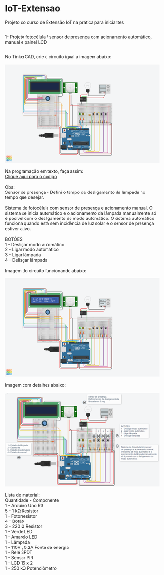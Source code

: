 # IoT-Extensao<br>
Projeto do curso de Extensão IoT na prática para iniciantes<br><br>

1- Projeto fotocélula / sensor de presença com acionamento automático, manual e painel LCD.<br><br>

No TinkerCAD, crie o circuito igual a imagem abaixo:<br><br>
<img src="22.09.03 - Aula - IoT - Trabalho final - Desligado.png">
<br><br>
Na programação em texto, faça assim:<br>
<a href="22_09_03_aula_iot_trabalho_final1.ino">Clique aqui para o código</a>
<br><br>
Obs:<br>
Sensor de presença - Defini o tempo de desligamento da lâmpada no tempo que desejar.
<br><br>
Sistema de fotocélula com sensor de presença e acionamento manual. O sistema se inicia automático e o acionamento da lâmpada manualmente só é posivel com o desligamento do modo automático. O sistema automático funciona quando está sem incidência de luz solar e o sensor de presença estiver ativo. <br><br>
BOTÕES<br>
1 - Desligar modo automático<br>
2 - Ligar modo automático<br>
3 - Ligar lâmpada<br>
4 - Delisgar lâmpada<br><br>
Imagem do circuito funcionando abaixo:<br><br>
<img src="22.09.03 - Aula - IoT - Trabalho final - Ligado.png"><br><br>
Imagem com detalhes abaixo:<br><br>
<img src="22.09.03 - Aula - IoT - Trabalho final - Detalhes.png">
<br><br>
Lista de material:<br>
Quantidade - Componente<br>
1	- Arduino Uno R3<br>
5	- 1 kΩ Resistor<br>
1	- Fotorresistor<br>
4	- Botão<br>
3	- 220 Ω Resistor<br>
1	- Verde LED<br>
1	- Amarelo LED<br>
1	- Lâmpada<br>
1	- 110V , 0.2A  Fonte de energia<br>
1	- Relé SPDT<br>
1	- Sensor PIR<br>
1	- LCD 16 x 2<br>
1 -	250 kΩ Potenciômetro<br>
